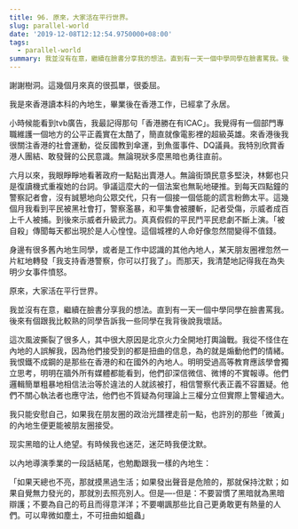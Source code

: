 ```yaml
---
title: 96. 原來，大家活在平行世界。
slug: parallel-world
date: '2019-12-08T12:12:54.9750000+08:00'
tags:
  - parallel-world
summary: 我並沒有在意，繼續在臉書分享我的想法。直到有一天一個中學同學在臉書罵我。後來有個跟我比較熟的同學告訴我一些同學在我背後說我壞話。
---
```

謝謝樹洞。這幾個月來真的很孤單，很委屈。



我是來香港讀本科的內地生，畢業後在香港工作，已經拿了永居。

小時候能看到tvb廣告，我最記得那句「香港勝在有ICAC」。我覺得有一個部門專職維護一個地方的公平正義實在太酷了，簡直就像電影裡的超級英雄。來香港後我很關注香港的社會運動，從反國教到傘運，到魚蛋事件、DQ議員。我特別欣賞香港人團結、敢發聲的公民意識。無論現狀多麼黑暗也勇往直前。



六月以來，我眼睜睜地看著政府一點點出賣港人。無論街頭民意多堅決，林鄭也只是復讀機式重複她的台詞。爭議這麼大的一個法案也無恥地硬推。到每天四點鐘的警察記者會，沒有誠懇地向公眾交代，只有一個接一個低能的謊言粉飾太平。這幾個月我看到平民被黑社會打，警察濫暴，和平集會被腰斬，記者受傷，示威者成百上千人被捕。到後來示威者升級武力。真真假假的平民鬥平民悲劇不斷上演。「被自殺」傳聞每天都出現於是人心惶惶。這個城裡的人命好像忽然間變得不值錢。



身邊有很多舊內地生同學，或者是工作中認識的其他內地人，某天朋友圈裡忽然一片紅地轉發「我支持香港警察，你可以打我了」。而那天，我清楚地記得我在為失明少女事件憤怒。



原來，大家活在平行世界。



我並沒有在意，繼續在臉書分享我的想法。直到有一天一個中學同學在臉書罵我。後來有個跟我比較熟的同學告訴我一些同學在我背後說我壞話。



這次風波撕裂了很多人，其中很大原因是北京火力全開地打輿論戰。我從不怪住在內地的人誤解我，因為他們接受到的都是扭曲的信息，為的就是煽動他們的情緒。我恨鐵不成鋼的是那些在香港的和在國外的內地人。明明受過高等教育應該學會獨立思考，明明在牆外所有媒體都能看到，他們卻深信微信、微博的不實報導。他們邏輯簡單粗暴地相信法治等於違法的人就該被打，相信警察代表正義不容置疑。他們不關心執法者也應守法，他們也不質疑為何理論上三權分立但實際上警權過大。



我只能安慰自己，如果我在朋友圈的政治光譜裡走前一點，也許別的那些「微黃」的內地生便更能被朋友圈接受。



现实黑暗的让人绝望。有時候我也迷茫，迷茫時我便沈默。



以內地導演季業的一段話結尾，也勉勵跟我一樣的內地生：

「如果天總也不亮，那就摸黑過生活；如果發出聲音是危險的，那就保持沈默；如果自覺無力發光的，那就別去照亮別人。但是—-但是：不要習慣了黑暗就為黑暗辯護；不要為自己的苟且而得意洋洋；不要嘲諷那些比自己更勇敢更有熱量的人們。可以卑微如塵土，不可扭曲如蛆蟲」
